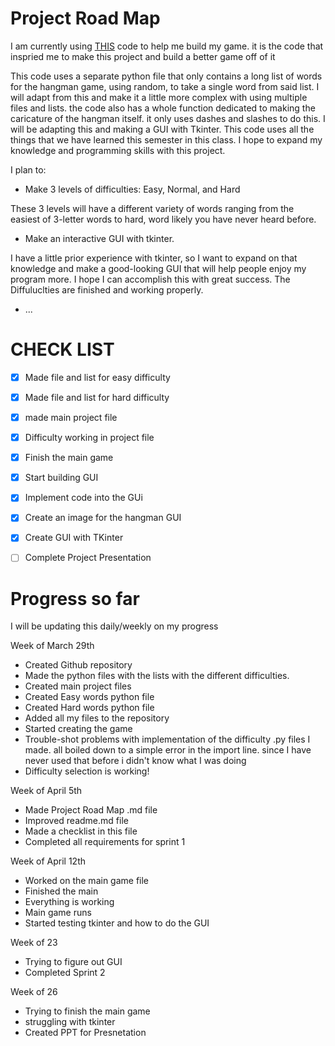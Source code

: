 # Project Road Map

I am currently using [THIS](https://github.com/kiteco/python-youtube-code/tree/master/build-hangman-in-python) 
code to help me build my game. it is the code that inspried me to make this project and build a better game off of it

This code uses a separate python file that only contains a long list of words for the hangman game, using random, to take 
a single word from said list. I will adapt from this and make it a little more complex with using multiple files and lists.
the code also has a whole function dedicated to making the caricature of the hangman itself. it only uses dashes and 
slashes to do this. I will be adapting this and making a GUI with Tkinter. This code uses all the things that we have 
learned this semester in this class. I hope to expand my knowledge and programming skills with this project.  

I plan to:

- Make 3 levels of difficulties: Easy, Normal, and Hard

These 3 levels will have a different variety of words ranging from the easiest of 3-letter words to hard, word likely 
you have never heard before.


- Make an interactive GUI with tkinter. 

I have a little prior experience with tkinter, so I want to expand on that knowledge and make a good-looking GUI that 
will help people enjoy my program more. I hope I can accomplish this with great success. The Diffuluclties are finished 
and working properly. 

- ...


# CHECK LIST

- [x] Made file and list for easy difficulty
- [x] Made file and list for hard difficulty
- [x] made main project file
- [x] Difficulty working in project file
- [x] Finish the main game
- [x] Start building GUI
- [x] Implement code into the GUi
- [x] Create an image for the hangman GUI
- [x] Create GUI with TKinter
- [ ] Complete Project Presentation



# Progress so far

I will be updating this daily/weekly on my progress

Week of March 29th

- Created Github repository
- Made the python files with the lists with the different difficulties.
- Created main project files
- Created Easy words python file
- Created Hard words python file
- Added all my files to the repository
- Started creating the game 
- Trouble-shot problems with implementation of the difficulty .py files I made. all boiled down to a simple error in the
import line. since I have never used that before i didn't know what I was doing
- Difficulty selection is working!


Week of April 5th

- Made Project Road Map .md file
- Improved readme.md file 
- Made a checklist in this file
- Completed all requirements for sprint 1

Week of April 12th

- Worked on the main game file 
- Finished the main 
- Everything is working 
- Main game runs
- Started testing tkinter and how to do the GUI

Week of 23

- Trying to figure out GUI
- Completed Sprint 2

Week of 26

- Trying to finish the main game
- struggling with tkinter
- Created PPT for Presnetation 